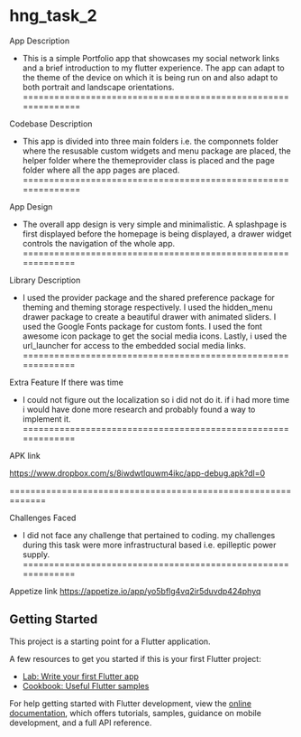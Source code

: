 # hng_task_2
App Description
 * This is a simple Portfolio app that showcases my social network links and a brief introduction to my flutter experience. The app can adapt to the theme of the device on which it is being run on and also adapt to both portrait and landscape orientations.
==============================================================

 Codebase Description
 * This app is divided into three main folders i.e. the componnets folder where the resusable custom widgets and menu package are placed, the helper folder where the themeprovider class is placed and the page folder where all the app pages are placed.
==============================================================

 App Design
 * The overall app design is very simple and minimalistic. A splashpage is first displayed before the homepage is being displayed, a drawer widget controls the navigation of the whole app.
 =============================================================
 
 Library Description
 * I used the provider package and the shared preference package for theming and theming storage respectively. I used the hidden_menu drawer package to create a beautiful drawer with animated sliders. I used the Google Fonts package for custom fonts. I used the font awesome icon package to get the social media icons. Lastly, i used the url_launcher for access to the embedded social media links.
 =============================================================
 
 Extra Feature If there was time
 * I could not figure out the localization so i did not do it. if i had more time i would have done more research and probably found a way to implement it.
 =============================================================
 
 APK link
 
 https://www.dropbox.com/s/8iwdwtlquwm4ikc/app-debug.apk?dl=0
 
 =============================================================
 
 Challenges Faced
 * I did not face any challenge that pertained to coding. my challenges during this task were more infrastructural based i.e. epilleptic power supply.
 =============================================================
 
 Appetize link
 https://appetize.io/app/yo5bflg4vq2ir5duvdp424phyq

## Getting Started

This project is a starting point for a Flutter application.

A few resources to get you started if this is your first Flutter project:

- [Lab: Write your first Flutter app](https://docs.flutter.dev/get-started/codelab)
- [Cookbook: Useful Flutter samples](https://docs.flutter.dev/cookbook)

For help getting started with Flutter development, view the
[online documentation](https://docs.flutter.dev/), which offers tutorials,
samples, guidance on mobile development, and a full API reference.
